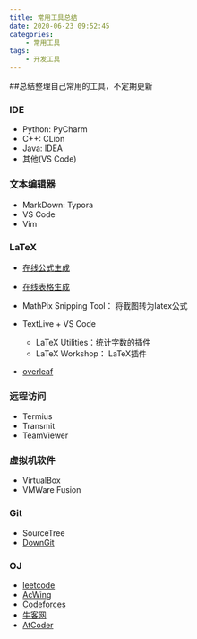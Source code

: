 ```yaml
---
title: 常用工具总结
date: 2020-06-23 09:52:45
categories:
	- 常用工具
tags:
	- 开发工具
---
```


##总结整理自己常用的工具，不定期更新

### IDE

- Python: PyCharm
- C++: CLion
- Java: IDEA
- 其他(VS Code)

### 文本编辑器

- MarkDown: Typora
- VS Code
- Vim

### LaTeX

- [在线公式生成](https://latexlive.com/##)
- [在线表格生成](https://www.tablesgenerator.com/)
- MathPix Snipping Tool： 将截图转为latex公式

- TextLive + VS Code
  - LaTeX Utilities：统计字数的插件
  - LaTeX Workshop： LaTeX插件
- [overleaf](https://www.overleaf.com/)

### 远程访问

- Termius
- Transmit
- TeamViewer

### 虚拟机软件

- VirtualBox
- VMWare Fusion

### Git

- SourceTree
- [DownGit](https://minhaskamal.github.io/DownGit/#/home)

### OJ

- [leetcode](https://leetcode-cn.com/)
- [AcWing](https://www.acwing.com/about/)
- [Codeforces](https://codeforces.com/)
- [牛客网](https://www.nowcoder.com/)
- [AtCoder](https://atcoder.jp/?lang=en)

